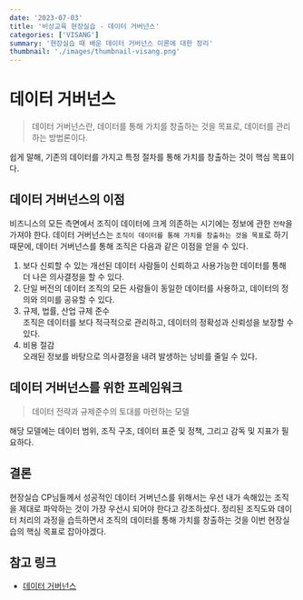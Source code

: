 ```yaml
---
date: '2023-07-03'
title: '비상교육 현장실습 - 데이터 거버넌스'
categories: ['VISANG']
summary: '현장실습 때 배운 데이터 거버넌스 이론에 대한 정리'
thumbnail: './images/thumbnail-visang.png'
---
```


# 데이터 거버넌스

> 데이터 거버넌스란, 데이터를 통해 가치를 창출하는 것을 목표로, 데이터를 관리하는 방법론이다.

쉽게 말해, 기존의 데이터를 가지고 특정 절차를 통해 가치를 창출하는 것이 핵심 목표이다.

## 데이터 거버넌스의 이점

비즈니스의 모든 측면에서 조직이 데이터에 크게 의존하는 시기에는 정보에 관한 `전략`을 가져야 한다. 데이터 거버넌스는 `조직이 데이터를 통해 가치를 창출하는 것을 목표`로 하기 때문에, 데이터 거버넌스를 통해 조직은 다음과 같은 이점을 얻을 수 있다.

1. 보다 신뢰할 수 있는 개선된 데이터
   사람들이 신뢰하고 사용가능한 데이터를 통해 더 나은 의사결정을 할 수 있다.
2. 단일 버전의 데이터
   조직의 모든 사람들이 동일한 데이터를 사용하고, 데이터의 정의와 의미를 공유할 수 있다.
3. 규제, 법률, 산업 규제 준수  
   조직은 데이터를 보다 적극적으로 관리하고, 데이터의 정확성과 신뢰성을 보장할 수 있다.
4. 비용 절감  
   오래된 정보를 바탕으로 의사결정을 내려 발생하는 낭비를 줄일 수 있다.

## 데이터 거버넌스를 위한 프레임워크

> 데이터 전략과 규제준수의 토대를 마련하는 모델

해당 모델에는 데이터 범위, 조직 구조, 데이터 표준 및 정책, 그리고 감독 및 지표가 필요하다.

## 결론

현장실습 CP님들께서 성공적인 데이터 거버넌스를 위해서는 우선 내가 속해있는 조직을 제대로 파악하는 것이 가장 우선시 되어야 한다고 강조하셨다. 정리된 조직도와 데이터 처리의 과정을 습득하면서 조직의 데이터를 통해 가치를 창출하는 것을 이번 현장실습의 핵심 목표로 잡아야겠다.

## 참고 링크

- [데이터 거버넌스](https://www.sap.com/korea/products/technology-platform/master-data-governance/what-is-data-governance.html)
